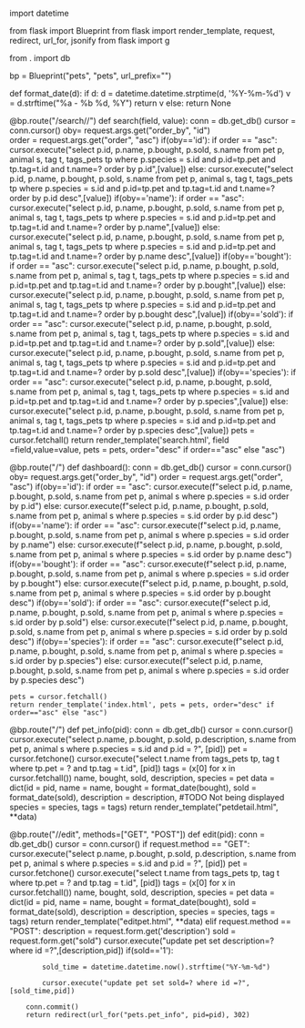 
import datetime

from flask import Blueprint
from flask import render_template, request, redirect, url_for, jsonify
from flask import g

from . import db

bp = Blueprint("pets", "pets", url_prefix="")

def format_date(d):
    if d:
        d = datetime.datetime.strptime(d, '%Y-%m-%d')
        v = d.strftime("%a - %b %d, %Y")
        return v
    else:
        return None

@bp.route("/search/<field>/<value>")
def search(field, value):
    conn = db.get_db()
    cursor = conn.cursor()
    oby= request.args.get("order_by", "id")  
    order = request.args.get("order", "asc")
    if(oby=='id'):
        if order == "asc":
            cursor.execute("select p.id, p.name, p.bought, p.sold, s.name from pet p, animal s, tag t, tags_pets tp where p.species = s.id and p.id=tp.pet and tp.tag=t.id and t.name=? order by p.id",[value])
        else:
            cursor.execute("select p.id, p.name, p.bought, p.sold, s.name from pet p, animal s, tag t, tags_pets tp where p.species = s.id and p.id=tp.pet and tp.tag=t.id and t.name=? order by p.id desc",[value])
    if(oby=='name'):
        if order == "asc":
            cursor.execute("select p.id, p.name, p.bought, p.sold, s.name from pet p, animal s, tag t, tags_pets tp where p.species = s.id and p.id=tp.pet and tp.tag=t.id and t.name=? order by p.name",[value])
        else:
            cursor.execute("select p.id, p.name, p.bought, p.sold, s.name from pet p, animal s, tag t, tags_pets tp where p.species = s.id and p.id=tp.pet and tp.tag=t.id and t.name=? order by p.name desc",[value])
    if(oby=='bought'):
        if order == "asc":
            cursor.execute("select p.id, p.name, p.bought, p.sold, s.name from pet p, animal s, tag t, tags_pets tp where p.species = s.id and p.id=tp.pet and tp.tag=t.id and t.name=? order by p.bought",[value])
        else:
            cursor.execute("select p.id, p.name, p.bought, p.sold, s.name from pet p, animal s, tag t, tags_pets tp where p.species = s.id and p.id=tp.pet and tp.tag=t.id and t.name=? order by p.bought desc",[value])
    if(oby=='sold'):
        if order == "asc":
            cursor.execute("select p.id, p.name, p.bought, p.sold, s.name from pet p, animal s, tag t, tags_pets tp where p.species = s.id and p.id=tp.pet and tp.tag=t.id and t.name=? order by p.sold",[value])
        else:
            cursor.execute("select p.id, p.name, p.bought, p.sold, s.name from pet p, animal s, tag t, tags_pets tp where p.species = s.id and p.id=tp.pet and tp.tag=t.id and t.name=? order by p.sold desc",[value])
    if(oby=='species'):
        if order == "asc":
            cursor.execute("select p.id, p.name, p.bought, p.sold, s.name from pet p, animal s, tag t, tags_pets tp where p.species = s.id and p.id=tp.pet and tp.tag=t.id and t.name=? order by p.species",[value])
        else:
            cursor.execute("select p.id, p.name, p.bought, p.sold, s.name from pet p, animal s, tag t, tags_pets tp where p.species = s.id and p.id=tp.pet and tp.tag=t.id and t.name=? order by p.species desc",[value]) 
    pets = cursor.fetchall()
    return render_template('search.html', field =field,value=value, pets = pets, order="desc" if order=="asc" else "asc")

@bp.route("/")
def dashboard():
    conn = db.get_db()
    cursor = conn.cursor()
    oby= request.args.get("order_by", "id") 
    order = request.args.get("order", "asc")
    if(oby=='id'):
        if order == "asc":
            cursor.execute(f"select p.id, p.name, p.bought, p.sold, s.name from pet p, animal s where p.species = s.id order by p.id")
        else:
            cursor.execute(f"select p.id, p.name, p.bought, p.sold, s.name from pet p, animal s where p.species = s.id order by p.id desc")
    if(oby=='name'):
        if order == "asc":
            cursor.execute(f"select p.id, p.name, p.bought, p.sold, s.name from pet p, animal s where p.species = s.id order by p.name")
        else:
            cursor.execute(f"select p.id, p.name, p.bought, p.sold, s.name from pet p, animal s where p.species = s.id order by p.name desc")
    if(oby=='bought'):
        if order == "asc":
            cursor.execute(f"select p.id, p.name, p.bought, p.sold, s.name from pet p, animal s where p.species = s.id order by p.bought")
        else:
            cursor.execute(f"select p.id, p.name, p.bought, p.sold, s.name from pet p, animal s where p.species = s.id order by p.bought desc")
    if(oby=='sold'):
        if order == "asc":
            cursor.execute(f"select p.id, p.name, p.bought, p.sold, s.name from pet p, animal s where p.species = s.id order by p.sold")
        else:
            cursor.execute(f"select p.id, p.name, p.bought, p.sold, s.name from pet p, animal s where p.species = s.id order by p.sold desc")
    if(oby=='species'):
        if order == "asc":
            cursor.execute(f"select p.id, p.name, p.bought, p.sold, s.name from pet p, animal s where p.species = s.id order by p.species")
        else:
            cursor.execute(f"select p.id, p.name, p.bought, p.sold, s.name from pet p, animal s where p.species = s.id order by p.species desc")
    
    pets = cursor.fetchall()
    return render_template('index.html', pets = pets, order="desc" if order=="asc" else "asc")


@bp.route("/<pid>")
def pet_info(pid): 
    conn = db.get_db()
    cursor = conn.cursor()
    cursor.execute("select p.name, p.bought, p.sold, p.description, s.name from pet p, animal s where p.species = s.id and p.id = ?", [pid])
    pet = cursor.fetchone()
    cursor.execute("select t.name from tags_pets tp, tag t where tp.pet = ? and tp.tag = t.id", [pid])
    tags = (x[0] for x in cursor.fetchall())
    name, bought, sold, description, species = pet
    data = dict(id = pid,
                name = name,
                bought = format_date(bought),
                sold = format_date(sold),
                description = description, #TODO Not being displayed
                species = species,
                tags = tags)
    return render_template("petdetail.html", **data)

@bp.route("/<pid>/edit", methods=["GET", "POST"])
def edit(pid):
    conn = db.get_db()
    cursor = conn.cursor()
    if request.method == "GET":
        cursor.execute("select p.name, p.bought, p.sold, p.description, s.name from pet p, animal s where p.species = s.id and p.id = ?", [pid])
        pet = cursor.fetchone()
        cursor.execute("select t.name from tags_pets tp, tag t where tp.pet = ? and tp.tag = t.id", [pid])
        tags = (x[0] for x in cursor.fetchall())
        name, bought, sold, description, species = pet
        data = dict(id = pid,
                    name = name,
                    bought = format_date(bought),
                    sold = format_date(sold),
                    description = description,
                    species = species,
                    tags = tags)
        return render_template("editpet.html", **data)
    elif request.method == "POST":
        description = request.form.get('description')
        sold = request.form.get("sold")
        cursor.execute("update pet set description=? where id =?",[description,pid])
        if(sold=='1'):
                     
            sold_time = datetime.datetime.now().strftime("%Y-%m-%d")
            
            cursor.execute("update pet set sold=? where id =?",[sold_time,pid])
            
        conn.commit()
        return redirect(url_for("pets.pet_info", pid=pid), 302)
        
    


